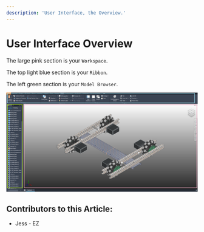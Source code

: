 ```yaml
---
description: 'User Interface, the Overview.'
---
```


# User Interface Overview

The large pink section is your `Workspace`. 

The top light blue section is your `Ribbon`. 

The left green section is your `Model Browser`. 

![Naming Parts of the CAD](../../../.gitbook/assets/highlighted-colors.png)



## Contributors to this Article:

* Jess - EZ

